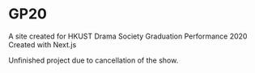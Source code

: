 # GP20
A site created for HKUST Drama Society Graduation Performance 2020
Created with Next.js

Unfinished project due to cancellation of the show.